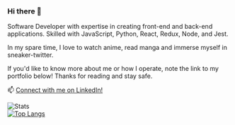 ### Hi there 👋

Software Developer with expertise in creating front-end and back-end applications. Skilled with JavaScript, Python, React, Redux, Node, and Jest.

In my spare time, I love to watch anime, read manga and immerse myself in sneaker-twitter.

If you'd like to know more about me or how I operate, note the link to my portfolio below! Thanks for reading and stay safe.

📫 [Connect with me on LinkedIn!](https://www.linkedin.com/in/maybejosue/)

![Stats](https://github-readme-stats.vercel.app/api?username=maybejosue&theme=dark&show_icons=true&count_private=true%22%20align=%22center&hide=stars,issues)
</br>
[![Top Langs](https://github-readme-stats.vercel.app/api/top-langs/?username=maybejosue&layout=compact&theme=dark)](https://github.com/maybejosue/github-readme-stats)
